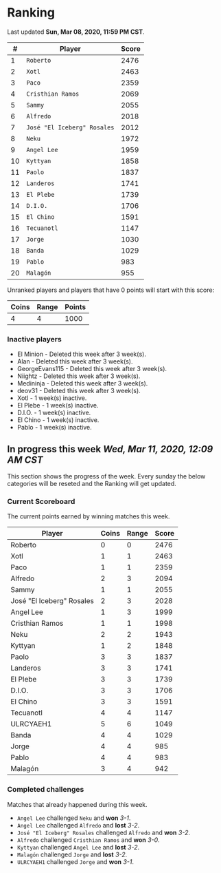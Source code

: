 # Ranking

Last updated **Sun, Mar 08, 2020, 11:59 PM CST**.

|#|Player|Score|
|-|------|-----|
|1|`Roberto`|2476|
|2|`Xotl`|2463|
|3|`Paco`|2359|
|4|`Cristhian Ramos`|2069|
|5|`Sammy`|2055|
|6|`Alfredo`|2018|
|7|`José "El Iceberg" Rosales`|2012|
|8|`Neku`|1972|
|9|`Angel Lee`|1959|
|10|`Kyttyan`|1858|
|11|`Paolo`|1837|
|12|`Landeros`|1741|
|13|`El Plebe`|1739|
|14|`D.I.O.`|1706|
|15|`El Chino`|1591|
|16|`Tecuanotl`|1147|
|17|`Jorge`|1030|
|18|`Banda`|1029|
|19|`Pablo`|983|
|20|`Malagón`|955|

Unranked players and players that have 0 points will start with this score:

|Coins|Range|Points|
|-----|-----|------|
|4|4|1000|

### Inactive players
* El Minion - Deleted this week after 3 week(s).
* Alan - Deleted this week after 3 week(s).
* GeorgeEvans115 - Deleted this week after 3 week(s).
* Niightz - Deleted this week after 3 week(s).
* Medininja - Deleted this week after 3 week(s).
* deov31 - Deleted this week after 3 week(s).
* Xotl - 1 week(s) inactive.
* El Plebe - 1 week(s) inactive.
* D.I.O. - 1 week(s) inactive.
* El Chino - 1 week(s) inactive.
* Pablo - 1 week(s) inactive.

## In progress this week *Wed, Mar 11, 2020, 12:09 AM CST*
This section shows the progress of the week. Every sunday the below categories will be reseted and the Ranking will get updated.

### Current Scoreboard
The current points earned by winning matches this week.

|Player|Coins|Range|Score|
|------|-----|-----|-----|
|Roberto|0|0|2476|
|Xotl|1|1|2463|
|Paco|1|1|2359|
|Alfredo|2|3|2094|
|Sammy|1|1|2055|
|José "El Iceberg" Rosales|2|3|2028|
|Angel Lee|1|3|1999|
|Cristhian Ramos|1|1|1998|
|Neku|2|2|1943|
|Kyttyan|1|2|1848|
|Paolo|3|3|1837|
|Landeros|3|3|1741|
|El Plebe|3|3|1739|
|D.I.O.|3|3|1706|
|El Chino|3|3|1591|
|Tecuanotl|4|4|1147|
|ULRCYAEH1|5|6|1049|
|Banda|4|4|1029|
|Jorge|4|4|985|
|Pablo|4|4|983|
|Malagón|3|4|942|

### Completed challenges
Matches that already happened during this week.

* `Angel Lee` challenged `Neku` and **won** *3-1*.
* `Angel Lee` challenged `Alfredo` and **lost** *3-2*.
* `José "El Iceberg" Rosales` challenged `Alfredo` and **won** *3-2*.
* `Alfredo` challenged `Cristhian Ramos` and **won** *3-0*.
* `Kyttyan` challenged `Angel Lee` and **lost** *3-2*.
* `Malagón` challenged `Jorge` and **lost** *3-2*.
* `ULRCYAEH1` challenged `Jorge` and **won** *3-1*.
